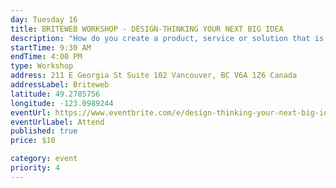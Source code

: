 ```yaml
---
day: Tuesday 16
title: BRITEWEB WORKSHOP - DESIGN-THINKING YOUR NEXT BIG IDEA
description: "How do you create a product, service or solution that is innovative, and that everyone wants? The most creative and successful entrepreneurs and business leaders use design thinking. Taught by Marica Rizzo and Alexis Young, the workshop will also feature local experts to help you craft your solutions."
startTime: 9:30 AM
endTime: 4:00 PM
type: Workshop
address: 211 E Georgia St Suite 102 Vancouver, BC V6A 1Z6 Canada
addressLabel: Briteweb
latitude: 49.2785756
longitude: -123.0989244
eventUrl: https://www.eventbrite.com/e/design-thinking-your-next-big-idea-tickets-12585139491
eventUrlLabel: Attend
published: true
price: $10

category: event
priority: 4
---
```

